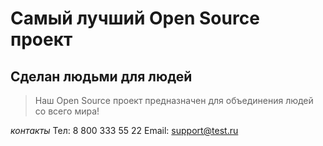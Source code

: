 # Самый лучший Open Source проект

## Сделан людьми для людей

> Наш Open Source проект предназначен для объединения людей со всего мира!

_контакты_
Тел: 8 800 333 55 22
Email: support@test.ru